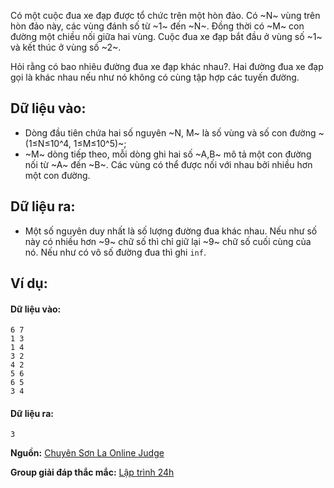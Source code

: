<!--
**<center>NGUỒN: Hội thảo Duyên Hải 2016 - Lê Thanh Bình</center>**
-->
Có một cuộc đua xe đạp được tổ chức trên một hòn đảo. Có ~N~ vùng trên hòn đảo này, các vùng đánh số từ ~1~ đến ~N~. Đồng thời có ~M~ con đường một chiều nối giữa hai vùng. Cuộc đua xe đạp bắt đầu ở vùng số ~1~ và kết thúc ở vùng số ~2~.

Hỏi rằng có bao nhiêu đường đua xe đạp khác nhau?. Hai đường đua xe đạp gọi là khác nhau nếu như nó không có cùng tập hợp các tuyến đường.

## Dữ liệu vào:
- Dòng đầu tiên chứa hai số nguyên ~N, M~ là số vùng và số con đường ~(1≤N≤10^4, 1≤M≤10^5)~;
- ~M~ dòng tiếp theo, mỗi dòng ghi hai số ~A,B~ mô tả một con đường nối từ ~A~ đến ~B~. Các vùng có thể được nối với nhau bởi nhiều hơn một con đường.

## Dữ liệu ra:
- Một số nguyên duy nhất là số lượng đường đua khác nhau. Nếu như số này có nhiều hơn ~9~ chữ số thì chỉ giữ lại ~9~ chữ số cuối cùng của nó.  Nếu như có vô số đường đua thì ghi `inf`.

## Ví dụ:
#### Dữ liệu vào:
```
6 7
1 3
1 4
3 2
4 2
5 6
6 5
3 4
```

#### Dữ liệu ra:
```
3
```

**Nguồn:** [Chuyên Sơn La Online Judge](http://csloj.ddns.net/)

**Group giải đáp thắc mắc:** [Lập trình 24h](https://www.facebook.com/groups/1386904321519984)